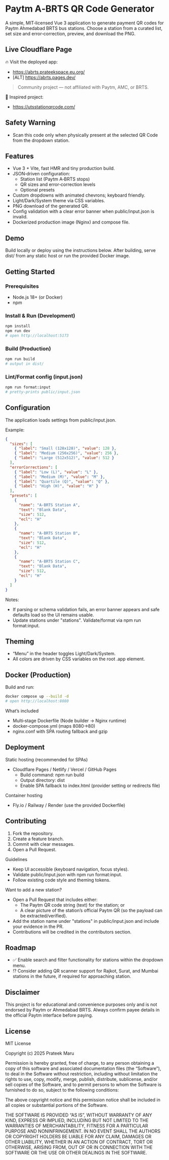 # Paytm A‑BRTS QR Code Generator

A simple, MIT‑licensed Vue 3 application to generate payment QR codes for Paytm Ahmedabad BRTS bus stations. Choose a station from a curated list, set size and error‑correction, preview, and download the PNG.

## Live Cloudflare Page

🔥 Visit the deployed app:
- https://abrts.prateekspace.eu.org/
- [ALT] https://abrts.pages.dev/

> Community project — not affiliated with Paytm, AMC, or BRTS.

🌟 Inspired project:
- https://utsstationqrcode.com/

## Safety Warning

- Scan this code only when physically present at the selected QR Code from the dropdown station.

## Features

- Vue 3 + Vite, fast HMR and tiny production build.
- JSON‑driven configuration:
  - Station list (Paytm A‑BRTS stops)
  - QR sizes and error‑correction levels
  - Optional presets
- Custom dropdowns with animated chevrons; keyboard friendly.
- Light/Dark/System theme via CSS variables.
- PNG download of the generated QR.
- Config validation with a clear error banner when public/input.json is invalid.
- Dockerized production image (Nginx) and compose file.

## Demo

Build locally or deploy using the instructions below. After building, serve dist/ from any static host or run the provided Docker image.

## Getting Started

### Prerequisites
- Node.js 18+ (or Docker)
- npm

### Install & Run (Development)
```bash
npm install
npm run dev
# open http://localhost:5173
```

### Build (Production)
```bash
npm run build
# output in dist/
```

### Lint/Format config (input.json)
```bash
npm run format:input
# pretty-prints public/input.json
```

## Configuration

The application loads settings from public/input.json.

Example:
```json
{
  "sizes": [
    { "label": "Small (128x128)", "value": 128 },
    { "label": "Medium (256x256)", "value": 256 },
    { "label": "Large (512x512)", "value": 512 }
  ],
  "errorCorrections": [
    { "label": "Low (L)", "value": "L" },
    { "label": "Medium (M)", "value": "M" },
    { "label": "Quartile (Q)", "value": "Q" },
    { "label": "High (H)", "value": "H" }
  ],
  "presets": [
    {
      "name": "A-BRTS Station A",
      "text": "Blank Data",
      "size": 512,
      "ecl": "H"
    },
    {
      "name": "A-BRTS Station B",
      "text": "Blank Data",
      "size": 512,
      "ecl": "H"
    },
    {
      "name": "A-BRTS Station C",
      "text": "Blank Data",
      "size": 512,
      "ecl": "H"
    }
  ]
}
```

Notes:
- If parsing or schema validation fails, an error banner appears and safe defaults load so the UI remains usable.
- Update stations under "stations". Validate/format via npm run format:input.

## Theming

- “Menu” in the header toggles Light/Dark/System.
- All colors are driven by CSS variables on the root .app element.

## Docker (Production)

Build and run:
```bash
docker compose up --build -d
# open http://localhost:8080
```

What’s included
- Multi‑stage Dockerfile (Node builder → Nginx runtime)
- docker-compose.yml (maps 8080→80)
- nginx.conf with SPA routing fallback and gzip

## Deployment

Static hosting (recommended for SPAs)
- Cloudflare Pages / Netlify / Vercel / GitHub Pages
  - Build command: npm run build
  - Output directory: dist
  - Enable SPA fallback to index.html (provider setting or redirects file)

Container hosting
- Fly.io / Railway / Render (use the provided Dockerfile)

## Contributing

1. Fork the repository.
2. Create a feature branch.
3. Commit with clear messages.
4. Open a Pull Request.

Guidelines
- Keep UI accessible (keyboard navigation, focus styles).
- Validate public/input.json with npm run format:input.
- Follow existing code style and theming tokens.

Want to add a new station?
- Open a Pull Request that includes either:
  - The Paytm QR code string (text) for the station; or
  - A clear picture of the station’s official Paytm QR (so the payload can be extracted/verified).
- Add the station name under "stations" in public/input.json and include your evidence in the PR.
- Contributions will be credited in the contributors section.

## Roadmap

- ✅ Enable search and filter functionality for stations within the dropdown menu.
- ⁉️ Consider adding QR scanner support for Rajkot, Surat, and Mumbai stations in the future, if required for approaching station.

## Disclaimer

This project is for educational and convenience purposes only and is not endorsed by Paytm or Ahmedabad BRTS. Always confirm payee details in the official Paytm interface before paying.

## License

MIT License

Copyright (c) 2025 Prateek Maru

Permission is hereby granted, free of charge, to any person obtaining a copy of this software and associated documentation files (the “Software”), to deal in the Software without restriction, including without limitation the rights to use, copy, modify, merge, publish, distribute, sublicense, and/or sell copies of the Software, and to permit persons to whom the Software is furnished to do so, subject to the following conditions:

The above copyright notice and this permission notice shall be included in all copies or substantial portions of the Software.

THE SOFTWARE IS PROVIDED “AS IS”, WITHOUT WARRANTY OF ANY KIND, EXPRESS OR IMPLIED, INCLUDING BUT NOT LIMITED TO THE WARRANTIES OF MERCHANTABILITY, FITNESS FOR A PARTICULAR PURPOSE AND NONINFRINGEMENT. IN NO EVENT SHALL THE AUTHORS OR COPYRIGHT HOLDERS BE LIABLE FOR ANY CLAIM, DAMAGES OR OTHER LIABILITY, WHETHER IN AN ACTION OF CONTRACT, TORT OR OTHERWISE, ARISING FROM, OUT OF OR IN CONNECTION WITH THE SOFTWARE OR THE USE OR OTHER DEALINGS IN THE SOFTWARE.
